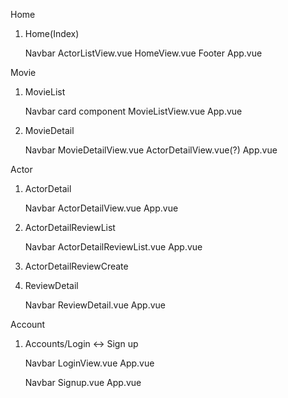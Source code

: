 Home

1. Home(Index)

   Navbar ActorListView.vue HomeView.vue  Footer App.vue

Movie

1. MovieList

   Navbar card component  MovieListView.vue App.vue

2. MovieDetail

   Navbar MovieDetailView.vue ActorDetailView.vue(?) App.vue

Actor

1. ActorDetail 

   Navbar ActorDetailView.vue  App.vue

2. ActorDetailReviewList

   Navbar ActorDetailReviewList.vue App.vue

3. ActorDetailReviewCreate 

4. ReviewDetail

   Navbar ReviewDetail.vue App.vue 

Account

1. Accounts/Login <-> Sign up

   Navbar  LoginView.vue App.vue

   Navbar Signup.vue App.vue